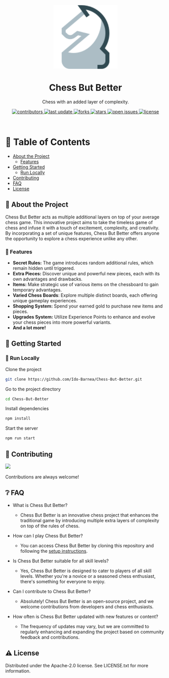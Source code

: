 <div align="center">

  <img src="assets/logo.svg" alt="logo" width="200" height="auto" />
  <h1>Chess But Better</h1>
  
  <p>
    Chess with an added layer of complexity.
  </p>
  
  
  <!-- Badges -->
  <p>
    <a href="https://github.com/Ido-Barnea/Chess-But-Better/graphs/contributors">
      <img src="https://img.shields.io/github/contributors/Ido-Barnea/Chess-But-Better" alt="contributors" />
    </a>
    <a href="">
      <img src="https://img.shields.io/github/last-commit/Ido-Barnea/Chess-But-Better" alt="last update" />
    </a>
    <a href="https://github.com/Ido-Barnea/Chess-But-Better/network/members">
      <img src="https://img.shields.io/github/forks/Ido-Barnea/Chess-But-Better" alt="forks" />
    </a>
    <a href="https://github.com/Ido-Barnea/Chess-But-Better/stargazers">
      <img src="https://img.shields.io/github/stars/Ido-Barnea/Chess-But-Better" alt="stars" />
    </a>
    <a href="https://github.com/Ido-Barnea/Chess-But-Better/issues/">
      <img src="https://img.shields.io/github/issues/Ido-Barnea/Chess-But-Better" alt="open issues" />
    </a>
    <a href="https://github.com/Ido-Barnea/Chess-But-Better/blob/master/LICENSE">
      <img src="https://img.shields.io/github/license/Ido-Barnea/Chess-But-Better" alt="license" />
    </a>
  </p>
</div>

<br />

<!-- Table of Contents -->

# :notebook_with_decorative_cover: Table of Contents

- [About the Project](#star2-about-the-project)
  * [Features](#dart-features)
- [Getting Started](#toolbox-getting-started)
  * [Run Locally](#running-run-locally)
- [Contributing](#wave-contributing)
- [FAQ](#grey_question-faq)
- [License](#warning-license)

<!-- About the Project -->

## :star2: About the Project

Chess But Better acts as multiple additional layers on top of your average chess game. This innovative project aims to take the timeless game of chess and infuse it with a touch of excitement, complexity, and creativity. By incorporating a set of unique features, Chess But Better offers anyone the opportunity to explore a chess experience unlike any other.

<!-- Features -->

### :dart: Features

- **Secret Rules:** The game introduces random additional rules, which remain hidden until triggered.
- **Extra Pieces:** Discover unique and powerful new pieces, each with its own advantages and drawbacks.
- **Items:** Make strategic use of various items on the chessboard to gain temporary advantages.
- **Varied Chess Boards**: Explore multiple distinct boards, each offering unique gameplay experiences.
- **Shopping System:** Spend your earned gold to purchase new items and pieces.
- **Upgrades System:** Utilize Experience Points to enhance and evolve your chess pieces into more powerful variants.
- **And a lot more!**

<!-- Getting Started -->

## :toolbox: Getting Started

<!-- Run Locally -->

### :running: Run Locally

Clone the project

```bash
git clone https://github.com/Ido-Barnea/Chess-But-Better.git
```

Go to the project directory

```bash
cd Chess-But-Better
```

Install dependencies

```bash
npm install
```

Start the server

```bash
npm run start
```

<!-- Contributing -->

## :wave: Contributing

<a href="https://github.com/Ido-Barnea/Chess-But-Better/graphs/contributors">
  <img src="https://contrib.rocks/image?repo=Ido-Barnea/Chess-But-Better" />
</a>

Contributions are always welcome!

<!-- FAQ -->

## :grey_question: FAQ

- What is Chess But Better?

  + Chess But Better is an innovative chess project that enhances the traditional game by introducing multiple extra layers of complexity on top of the rules of chess.

- How can I play Chess But Better?

  + You can access Chess But Better by cloning this repository and following the [setup instructions](#running-run-locally).

- Is Chess But Better suitable for all skill levels?

  + Yes, Chess But Better is designed to cater to players of all skill levels. Whether you're a novice or a seasoned chess enthusiast, there's something for everyone to enjoy.

- Can I contribute to Chess But Better?

  + Absolutely! Chess But Better is an open-source project, and we welcome contributions from developers and chess enthusiasts.

- How often is Chess But Better updated with new features or content?
  + The frequency of updates may vary, but we are committed to regularly enhancing and expanding the project based on community feedback and contributions.

<!-- License -->

## :warning: License

Distributed under the Apache-2.0 license. See LICENSE.txt for more information.
